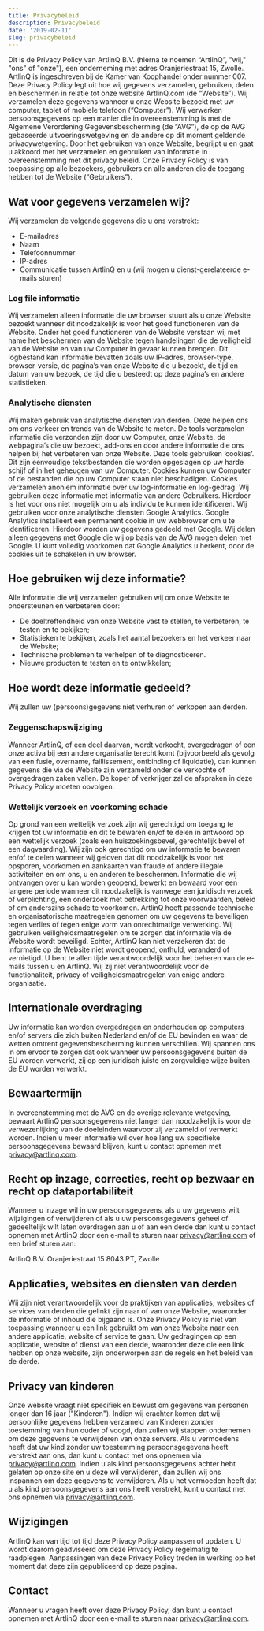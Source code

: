 ```yaml
---
title: Privacybeleid
description: Privacybeleid
date: '2019-02-11'
slug: privacybeleid
---
```

Dit is de Privacy Policy van ArtlinQ B.V. (hierna te noemen “ArtlinQ”, "wij," "ons" of "onze"), een onderneming met adres Oranjeriestraat 15, Zwolle. ArtlinQ is ingeschreven bij de Kamer van Koophandel onder nummer 007. Deze Privacy Policy legt uit hoe wij gegevens verzamelen, gebruiken, delen en beschermen in relatie tot onze website ArtlinQ.com (de “Website”). Wij verzamelen deze gegevens wanneer u onze Website bezoekt met uw computer, tablet of mobiele telefoon (“Computer”). Wij verwerken persoonsgegevens op een manier die in overeenstemming is met de Algemene Verordening Gegevensbescherming (de “AVG”), de op de AVG gebaseerde uitvoeringswetgeving en de andere op dit moment geldende privacywetgeving.
Door het gebruiken van onze Website, begrijpt u en gaat u akkoord met het verzamelen en gebruiken van informatie in overeenstemming met dit privacy beleid. Onze Privacy Policy is van toepassing op alle bezoekers, gebruikers en alle anderen die de toegang hebben tot de Website (“Gebruikers”).

## Wat voor gegevens verzamelen wij?

Wij verzamelen de volgende gegevens die u ons verstrekt:
- E-mailadres
- Naam
- Telefoonnummer
- IP-adres
- Communicatie tussen ArtlinQ en u (wij mogen u dienst-gerelateerde e-mails sturen)

### Log file informatie 
Wij verzamelen alleen informatie die uw browser stuurt als u onze Website bezoekt wanneer dit noodzakelijk is voor het goed functioneren van de Website. Onder het goed functioneren van de Website verstaan wij met name het beschermen van de Website tegen handelingen die de veiligheid van de Website en van uw Computer in gevaar kunnen brengen. Dit logbestand kan informatie bevatten zoals uw IP-adres, browser-type, browser-versie, de pagina’s van onze Website die u bezoekt, de tijd en datum van uw bezoek, de tijd die u besteedt op deze pagina’s en andere statistieken. 
### Analytische diensten
Wij maken gebruik van analytische diensten van derden. Deze helpen ons om ons verkeer en trends van de Website te meten. De tools verzamelen informatie die verzonden zijn door uw Computer, onze Website, de webpagina’s die uw bezoekt, add-ons en door andere informatie die ons helpen bij het verbeteren van onze Website. Deze tools gebruiken ‘cookies’. Dit zijn eenvoudige tekstbestanden die worden opgeslagen op uw harde schijf of in het geheugen van uw Computer. Cookies kunnen uw Computer of de bestanden die op uw Computer staan niet beschadigen. Cookies verzamelen anoniem informatie over uw log-informatie en log-gedrag. Wij gebruiken deze informatie met informatie van andere Gebruikers. Hierdoor is het voor ons niet mogelijk om u als individu te kunnen identificeren. Wij gebruiken voor onze analytische diensten Google Analytics. Google Analytics installeert een permanent cookie in uw webbrowser om u te identificeren. Hierdoor worden uw gegevens gedeeld met Google. Wij delen alleen gegevens met Google die wij op basis van de AVG mogen delen met Google. U kunt volledig voorkomen dat Google Analytics u herkent, door de cookies uit te schakelen in uw browser.

## Hoe gebruiken wij deze informatie?

Alle informatie die wij verzamelen gebruiken wij om onze Website te ondersteunen en verbeteren door: 
- De doeltreffendheid van onze Website vast te stellen, te verbeteren, te testen en te bekijken;
- Statistieken te bekijken, zoals het aantal bezoekers en het verkeer naar de Website;
- Technische problemen te verhelpen of te diagnosticeren.
- Nieuwe producten te testen en te ontwikkelen;
## Hoe wordt deze informatie gedeeld? 

Wij zullen uw (persoons)gegevens niet verhuren of verkopen aan derden. 
### Zeggenschapswijziging
Wanneer ArtlinQ, of een deel daarvan, wordt verkocht, overgedragen of een onze activa bij een andere organisatie terecht komt (bijvoorbeeld als gevolg van een fusie, overname, faillissement, ontbinding of liquidatie), dan kunnen gegevens die via de Website zijn verzameld onder de verkochte of overgedragen zaken vallen. De koper of verkrijger zal de afspraken in deze Privacy Policy moeten opvolgen.
### Wettelijk verzoek en voorkoming schade
Op grond van een wettelijk verzoek zijn wij gerechtigd om toegang te krijgen tot uw informatie en dit te bewaren en/of te delen in antwoord op een wettelijk verzoek (zoals een huiszoekingsbevel, gerechtelijk bevel of een dagvaarding). Wij zijn ook gerechtigd om uw informatie te bewaren en/of te delen wanneer wij geloven dat dit noodzakelijk is voor het opsporen, voorkomen en aankaarten van fraude of andere illegale activiteiten en om ons, u en anderen te beschermen. Informatie die wij ontvangen over u kan worden geopend, bewerkt en bewaard voor een langere periode wanneer dit noodzakelijk is vanwege een juridisch verzoek of verplichting, een onderzoek met betrekking tot onze voorwaarden, beleid of om anderszins schade te voorkomen.
ArtlinQ heeft passende technische en organisatorische maatregelen genomen om uw gegevens te beveiligen tegen verlies of tegen enige vorm van onrechtmatige verwerking. Wij gebruiken veiligheidsmaatregelen om te zorgen dat informatie via de Website wordt beveiligd. Echter, ArtlinQ kan niet verzekeren dat de informatie op de Website niet wordt geopend, onthuld, veranderd of vernietigd. U bent te allen tijde verantwoordelijk voor het beheren van de e-mails tussen u en ArtlinQ. Wij zij niet verantwoordelijk voor de functionaliteit, privacy of veiligheidsmaatregelen van enige andere organisatie. 

## Internationale overdraging

Uw informatie kan worden overgedragen en onderhouden op computers en/of servers die zich buiten Nederland en/of de EU bevinden en waar de wetten omtrent gegevensbescherming kunnen verschillen. Wij spannen ons in om ervoor te zorgen dat ook wanneer uw persoonsgegevens buiten de EU worden verwerkt, zij op een juridisch juiste en zorgvuldige wijze buiten de EU worden verwerkt.

## Bewaartermijn

In overeenstemming met de AVG en de overige relevante wetgeving, bewaart ArtlinQ persoonsgegevens niet langer dan noodzakelijk is voor de verwezenlijking van de doeleinden waarvoor zij verzameld of verwerkt worden. Indien u meer informatie wil over hoe lang uw specifieke persoonsgegevens bewaard blijven, kunt u contact opnemen met privacy@artlinq.com.

## Recht op inzage, correcties, recht op bezwaar en recht op dataportabiliteit

Wanneer u inzage wil in uw persoonsgegevens, als u uw gegevens wilt wijzigingen of verwijderen of als u uw persoonsgegevens geheel of gedeeltelijk wilt laten overdragen aan u of aan een derde dan kunt u contact opnemen met ArtlinQ door een e-mail te sturen naar privacy@artlinq.com of een brief sturen aan:

ArtlinQ B.V.
Oranjeriestraat 15
8043 PT, Zwolle

## Applicaties, websites en diensten van derden
Wij zijn niet verantwoordelijk voor de praktijken van applicaties, websites of services van derden die gelinkt zijn naar of van onze Website, waaronder de informatie of inhoud die bijgaand is. Onze Privacy Policy is niet van toepassing wanneer u een link gebruikt om van onze Website naar een andere applicatie, website of service te gaan. Uw gedragingen op een applicatie, website of dienst van een derde, waaronder deze die een link hebben op onze website, zijn onderworpen aan de regels en het beleid van de derde.

## Privacy van kinderen

Onze website vraagt niet specifiek en bewust om gegevens van personen jonger dan 16 jaar ("Kinderen"). Indien wij erachter komen dat wij persoonlijke gegevens hebben verzameld van Kinderen zonder toestemming van hun ouder of voogd, dan zullen wij stappen ondernemen om deze gegevens te verwijderen van onze servers. Als u vermoedens heeft dat uw kind zonder uw toestemming persoonsgegevens heeft verstrekt aan ons, dan kunt u contact met ons opnemen via privacy@artlinq.com. Indien u als kind persoonsgegevens achter hebt gelaten op onze site en u deze wil verwijderen, dan zullen wij ons inspannen om deze gegevens te verwijderen. Als u het vermoeden heeft dat u als kind persoonsgegevens aan ons heeft verstrekt, kunt u contact met ons opnemen via privacy@artlinq.com.

## Wijzigingen

ArtlinQ kan van tijd tot tijd deze Privacy Policy aanpassen of updaten. U wordt daarom geadviseerd om deze Privacy Policy regelmatig te raadplegen. Aanpassingen van deze Privacy Policy treden in werking op het moment dat deze zijn gepubliceerd op deze pagina. 

## Contact

Wanneer u vragen heeft over deze Privacy Policy, dan kunt u contact opnemen met ArtlinQ door een e-mail te sturen naar privacy@artlinq.com.


